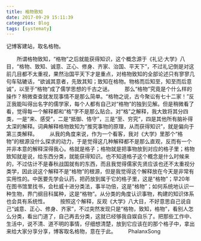 ```yaml
---
title: 格物致知
date: 2017-09-29 15:11:39
categories: Blog
tags: [systematy]
---
```

记博客建站，取名格物。
<!--more--> 
　　所谓格物致知，“格物”之后就能获得知识，这个概念源于《礼记‧大学》八目，“格物、致知、诚意、正心、修身、齐家、治国、平天下”，不过礼记倒是对这前几目都不太重视，果然治国平天下才是重点，对格物致知的全部论述只有寥寥几句车轱辘话，“欲诚其意者，先致其知；致知在格物。物格而后知至，知至而后意诚”，以至于“格物”成了儒学思想的千古之谜。
　　那么“格物”究竟是个什么样的操作？稍微查查就发现事情不是那么简单。“格物之说，古今聚讼有七十二家！”反正我能叫得出名字的儒学家，每个人都有自己对“格物”的独到见解。但是稍微看了看，觉得每一个解释都和“格”字不是那么贴合。对“格”之解释，我大致将其分四类，一是“来、感受”，二是“抵御、恪守”，三是“至、穷究”，四是其他所有脑补得太深的解释。词典解释格物致知为“推究事物的原理，从而获得知识”，就是偏向于第三类解释。
　　从我的角度来说，作为一个看客，我对《大学》里那个“格物”的根源没什么探求的动力，于是觉得这几种解释都不是那么直观，反而有一个并非本意的解释深得我心。格就是格子；格物就是把事物放到对应的格子里；格物致知就是说，给东西分类，就能获得知识。也不知道格子这个概念是什么时候来的，不过估计不是春秋战国就有的东西，而且我觉得儒家先贤应该也还不太重视分类学，因此说这个解释不是“格物”的根源，但是我觉得这个解释放在今天是非常有实用性的。中医要先学会认药，把药放到属于它的格子里，这是“格物”；早20年在图书馆里找书，会杜威十进分类法，事半功倍，这是“格物”；如何系统地认识一种生物，界门纲目科属种，这是“格物”。从分类的角度认识事物，构建的知识体系也会具有系统性。
　　按照这个解释，反观《大学》八大目，不好意思自己说自己“诚意、正心、修身、齐家”，不过突然发现只是“格物，致知，格物”，看别人怎么分类，看出门道了，自己再去分类，这就已经够我自娱自乐了。把那些工作中、生活中，说不清、道不明的事情，仔细想清楚，放到它应该在的那个格子中，拿出来给大家分享分享，博客取名格物，意在于此。
　　PhalanxSong